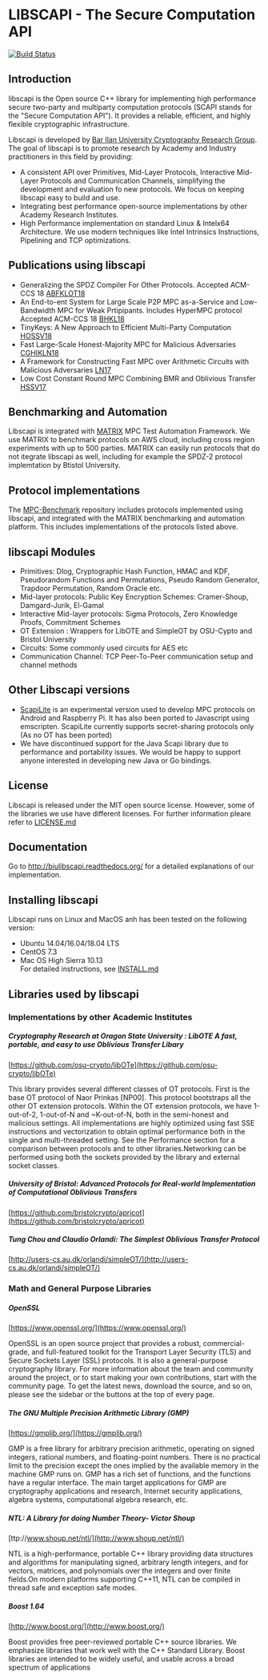 # LIBSCAPI - The Secure Computation API

[![Build Status](http://http://ec2-18-235-113-60.compute-1.amazonaws.com:8080/buildStatus/icon?job=Libscapi-dev)](http://ec2-18-235-113-60.compute-1.amazonaws.com:8080/job/Libscapi-dev/)

## Introduction
libscapi is the Open source C++ library for implementing high performance secure two-party and multiparty computation protocols (SCAPI stands for the "Secure Computation API"). It provides a reliable, efficient, and highly flexible cryptographic infrastructure.

Libscapi is developed by [Bar Ilan University Cryptography Research Group](http://crypto.biu.ac.il/). The goal of libscapi is to promote research by Academy and Industry practitioners in this field by providing:
- A consistent API over Primitives, Mid-Layer Protocols, Interactive Mid-Layer Protocols and Communication Channels, simplifying the development and evaluation fo new protocols. We focus on keeping libscapi easy to build and use.
- Integrating best performance open-source implementations by other Academy Research Institutes.  
- High Performance implementation on standard Linux & Intelx64 Architecture. We use modern techniques like Intel Intrinsics  Instructions, Pipelining and TCP optimizations.  

## Publications using libscapi
- Generalizing the SPDZ Compiler For Other Protocols. Accepted ACM-CCS 18 [ABFKLOT18]()  
- An End-to-ent System for Large Scale P2P MPC as-a-Service and Low-Bandwidth MPC for Weak Prtipipants. Includes HyperMPC protocol
  Accepted ACM-CCS 18 [BHKL18]()  
- TinyKeys: A New Approach to Efficient Multi-Party Computation [HOSSV18](https://eprint.iacr.org/2018/208)  
- Fast Large-Scale Honest-Majority MPC for Malicious Adversaries [CGHIKLN18](https://eprint.iacr.org/2018/570)
- A Framework for Constructing Fast MPC over Arithmetic Circuits with Malicious Adversaries [LN17](https://eprint.iacr.org/2017/816.pdf)
- Low Cost Constant Round MPC Combining BMR and Oblivious Transfer [HSSV17](https://eprint.iacr.org/2017/214.pdf)

## Benchmarking and Automation
Libscapi is integrated with [MATRIX](https://github.com/cryptobiu/MATRIX) MPC Test Automation Framework. We use MATRIX to benchmark   protocols on AWS cloud, including cross region experiments with up to 500 parties. MATRIX can easily run protocols that do not itegrate libscapi as well, including for example the SPDZ-2 protocol implemtation by Btistol University.  

## Protocol implementations 
The [MPC-Benchmark](https://github.com/cryptobiu/MPC-Benchmark) repository includes protocols implemented using libscapi, and integrated with the MATRIX benchmarking and automation platform. This includes implementations of the protocols listed above.

## libscapi Modules
- Primitives: Dlog, Cryptographic Hash Function, HMAC and KDF, Pseudorandom Functions and Permutations, Pseudo Random Generator, Trapdoor Permutation, Random Oracle etc.
- Mid-layer protocols: Public Key Encryption Schemes: Cramer-Shoup, Damgard-Jurik, El-Gamal
- Interactive Mid-layer protocols: Sigma Protocols, Zero Knowledge Proofs, Commitment Schemes
- OT Extension : Wrappers for LibOTE and SimpleOT by OSU-Cypto and Bristol University  
- Circuits: Some commonly used circuits for AES etc
- Communication Channel: TCP Peer-To-Peer communication setup and channel methods 

## Other Libscapi versions
- [ScapiLite](https://github.com/cryptobiu/ScapiLite) is an experimental version used to develop MPC protocols on Android and Raspberry Pi. It has also been ported to Javascript using emscripten. ScapiLite currently supports secret-sharing protocols only (As no OT has been ported)
- We have discontinued support for the Java Scapi library due to performance and portability issues. We would be happy to support anyone interested in developing new Java or Go bindings.

## License
Libscapi is released under the MIT open source license. However, some of the libraries we use have different licenses. For further information pleare refer to [LICENSE.md](https://github.com/cryptobiu/libscapi/blob/master/LICENSE.md)

## Documentation

Go to http://biulibscapi.readthedocs.org/ for a detailed explanations of our implementation.

## Installing libscapi

Libscapi runs on Linux and MacOS anh has been tested on the following version:
- Ubuntu 14.04/16.04/18.04 LTS
- CentOS 7.3
- Mac OS High Sierra 10.13  
For detailed instructions, see [INSTALL.md](build_scripts/INSTALL.md)

## Libraries used by libscapi

### Implementations by other Academic Institutes

##### Cryptography Research at Oragon State University : LibOTE A fast, portable, and easy to use Oblivious Transfer Libary
[https://github.com/osu-crypto/libOTe](https://github.com/osu-crypto/libOTe)

This library provides several different classes of OT protocols. First is the base OT protocol of Naor Prinkas [NP00]. This protocol bootstraps all the other OT extension protocols. Within the OT extension protocols, we have 1-out-of-2, 1-out-of-N and ~K-out-of-N, both in the semi-honest and malicious settings. All implementations are highly optimized using fast SSE instructions and vectorization to obtain optimal performance both in the single and multi-threaded setting. See the Performance section for a comparison between protocols and to other libraries.Networking can be performed using both the sockets provided by the library and external socket classes. 

##### University of Bristol: Advanced Protocols for Real-world Implementation of Computational Oblivious Transfers
[https://github.com/bristolcrypto/apricot](https://github.com/bristolcrypto/apricot)

##### Tung Chou and Claudio Orlandi: The Simplest Oblivious Transfer Protocol
[http://users-cs.au.dk/orlandi/simpleOT/](http://users-cs.au.dk/orlandi/simpleOT/)

### Math and General Purpose Libraries

##### OpenSSL
[https://www.openssl.org/](https://www.openssl.org/)

 OpenSSL is an open source project that provides a robust, commercial-grade, and full-featured toolkit for the Transport Layer Security (TLS) and Secure Sockets Layer (SSL) protocols. It is also a general-purpose cryptography library. For more information about the team and community around the project, or to start making your own contributions, start with the community page. To get the latest news, download the source, and so on, please see the sidebar or the buttons at the top of every page.

##### The GNU Multiple Precision Arithmetic Library (GMP)
[https://gmplib.org/](https://gmplib.org/)

GMP is a free library for arbitrary precision arithmetic, operating on signed integers, rational numbers, and floating-point numbers. There is no practical limit to the precision except the ones implied by the available memory in the machine GMP runs on. GMP has a rich set of functions, and the functions have a regular interface.
The main target applications for GMP are cryptography applications and research, Internet security applications, algebra systems, computational algebra research, etc.

##### NTL: A Library for doing Number Theory- Victor Shoup
[ttp://www.shoup.net/ntl/](http://www.shoup.net/ntl/)

NTL is a high-performance, portable C++ library providing data structures and algorithms for manipulating signed, arbitrary length integers, and for vectors, matrices, and polynomials over the integers and over finite fields.On modern platforms supporting C++11, NTL can be compiled in thread safe and exception safe modes. 

##### Boost 1.64
[http://www.boost.org/](http://www.boost.org/)

Boost provides free peer-reviewed portable C++ source libraries. We emphasize libraries that work well with the C++ Standard Library. Boost libraries are intended to be widely useful, and usable across a broad spectrum of applications

